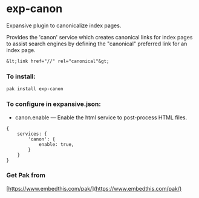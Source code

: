 # exp-canon

Expansive plugin to canonicalize index pages.

Provides the 'canon' service which creates canonical links for index pages to assist search engines by defining the "canonical" preferred link for an index page.

    &lt;link href="//" rel="canonical"&gt;

### To install:

    pak install exp-canon

### To configure in expansive.json:

- canon.enable &mdash; Enable the html service to post-process HTML files.

```
{
    services: {
        'canon': {
            enable: true,
        }
    }
}
```

### Get Pak from

[https://www.embedthis.com/pak/](https://www.embedthis.com/pak/)
